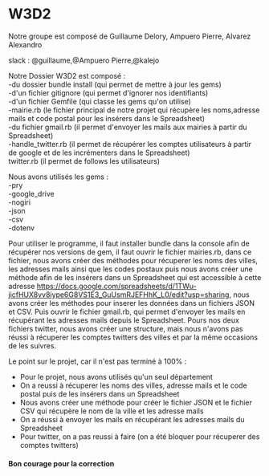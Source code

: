 # W3D2

Notre groupe est composé de Guillaume Delory, Ampuero Pierre, Alvarez Alexandro<br>

slack : @guillaume,@Ampuero Pierre,@kalejo<br>

Notre Dossier W3D2 est composé :<br>
  -du dossier bundle install (qui permet de mettre à jour les gems)<br>
  -d'un fichier gitignore (qui permet d'ignorer nos identifiants)<br>
  -d'un fichier Gemfile (qui classe les gems qu'on utilise)<br>
  -mairie.rb (le fichier principal de notre projet qui récupère les noms,adresse mails et code postal pour les insérers dans
  le Spreadsheet)<br>
  -du fichier gmail.rb (il permet d'envoyer les mails aux mairies à partir du Spreadsheet)<br>
  -handle_twitter.rb (il permet de récupérer les comptes utilisateurs à partir de google et de les incrémenters dans le Spreadsheet)<br>
  twitter.rb (il permet de follows les utilisateurs)<br>
  
Nous avons utilisés les gems :<br>
-pry<br>
-google_drive<br>
-nogiri<br>
-json<br>
-csv<br>
-dotenv<br>

Pour utiliser le programme, il faut installer bundle dans la console afin de récupérer nos versions de gem, il faut ouvrir le fichier mairies.rb, dans ce fichier, nous avons créer des méthodes pour récuperer les noms des villes, les adresses mails ainsi que les codes postaux puis nous avons créer une méthode afin de les insérers dans un Spreadsheet qui est accessible à cette adresse https://docs.google.com/spreadsheets/d/1TWu-jicfHUX8vv8iype6G8VS1E3_GuUsmRJEFHhK_L0/edit?usp=sharing, nous avons créer les méthodes pour inserer les données dans un fichiers JSON et CSV. Puis ouvrir le fichier gmail.rb, qui permet d'envoyer les mails en récupérant les adresses mails depuis le Spreadsheet. Pours nos deux fichiers twitter, nous avons créer une structure, mais nous n'avons pas réussi à récuperer les comptes twitters des villes et par la même occasions de les suivres.<br>

Le point sur le projet, car il n'est pas terminé à 100% :<br>

- Pour le projet, nous avons utilisés qu'un seul département<br>
- On a reussi à récuperer les noms des villes, adresse mails et le code postal puis de les insérers dans un Spreadsheet<br>
- Nous avons créer une méthode pour créer le fichier JSON et le fichier CSV qui récupère le nom de la ville et les adresse mails<br>
- On a réussi à envoyer les mails en récupérant les adresses mails du Spreadsheet<br>
- Pour twitter, on a pas reussi à faire (on a été bloquer pour récuperer des comptes twitters)<br>

<h4>Bon courage pour la correction</h4>


